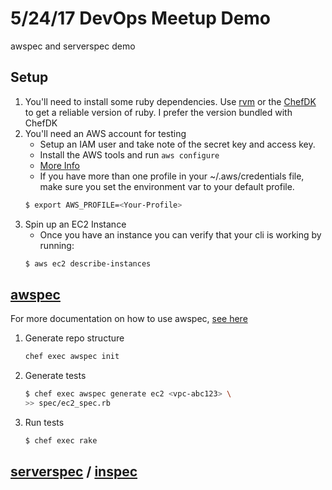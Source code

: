 # 5/24/17 DevOps Meetup Demo
awspec and serverspec demo

## Setup
1. You'll need to install some ruby dependencies. Use [rvm](rvm.io/rvm/install)
or the [ChefDK](https://downloads.chef.io/chefdk) to get a reliable version of
ruby. I prefer the version bundled with ChefDK
1. You'll need an AWS account for testing
    - Setup an IAM user and take note of the secret key and access key.
    - Install the AWS tools and run `aws configure`
    - [More Info](http://docs.aws.amazon.com/cli/latest/userguide/cli-chap-getting-started.html)
    - If you have more than one profile in your ~/.aws/credentials file, make
    sure you set the environment var to your default profile.
    ```bash
    $ export AWS_PROFILE=<Your-Profile>
    ```
1. Spin up an EC2 Instance
    - Once you have an instance you can verify that your cli is working by
    running:
    ```bash
    $ aws ec2 describe-instances
    ```

## [awspec](https://github.com/k1LoW/awspec)
For more documentation on how to use awspec, [see here](https://github.com/k1LoW/awspec)

1. Generate repo structure
    ```bash
    chef exec awspec init
    ```
1. Generate tests
    ```bash
    $ chef exec awspec generate ec2 <vpc-abc123> \
    >> spec/ec2_spec.rb
    ```
2. Run tests
    ```bash
    $ chef exec rake
    ```

## [serverspec](http://serverspec.org/) / [inspec](inspec.io)
